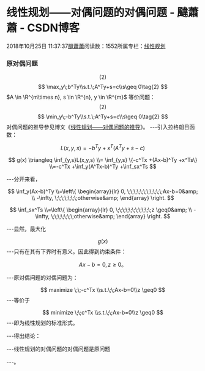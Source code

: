 
# 线性规划——对偶问题的对偶问题 - 颹蕭蕭 - CSDN博客


2018年10月25日 11:37:37[颹蕭蕭](https://me.csdn.net/itnerd)阅读数：1552所属专栏：[线性规划](https://blog.csdn.net/column/details/32485.html)



### 原对偶问题
$$
(2)
$$
$$
\max_y\;b^Ty\\s.t.\;A^Ty+s=c\\s\geq 0\tag{2}
$$
$A \in \R^{m\times n}, s \in \R^{n}, y \in \R^{m}$
等价问题：
$$
(2)
$$
$$
\min_y\;-b^Ty\\s.t.\;A^Ty+s=c\\s\geq 0\tag{2}
$$
对偶问题的推导参见博文《[线性规划——对偶问题的推导](https://blog.csdn.net/itnerd/article/details/83352441)》。
---引入拉格朗日函数：

$$
L(x,y,s) = -b^Ty +x^T(A^Ty+s-c)
$$

$$
g(x) \triangleq \inf_{y,s}L(x,y,s) 
\\= \inf_{y,s} \{-c^Tx +(Ax-b)^Ty +x^Ts\}
\\=-c^Tx +\inf_y(A^Tx-b)^Ty +\inf_sx^Ts
$$

---分开来看，

$$
\inf_y(Ax-b)^Ty 
\\=\left\{
             \begin{array}{lr}
             0, \;\;\;\;\;\;\;\;\;\;\;Ax-b=0&amp;  \\
             -\infty, \;\;\;\;\;\;\;otherwise&amp;  
             \end{array}
\right.
$$

$$
\inf_sx^Ts 
\\=\left\{
             \begin{array}{lr}
             0, \;\;\;\;\;\;\;\;\;\;\;z \geq0&amp;  \\
             -\infty, \;\;\;\;\;\;\;otherwise&amp;  
             \end{array}
\right.
$$

---显然，最大化

$$
g(x)
$$
---只有在其有下界时有意义。因此得到约束条件：

$$
Ax-b=0, z \geq0。
$$

---原对偶问题的对偶问题为：

$$
maximize \;\;-c^Tx \\s.t.\;\;Ax-b=0\\z \geq0
$$
---等价于

$$
minimize \;\;c^Tx \\s.t.\;\;Ax-b=0\\z \geq0
$$
---即为线性规划的标准形式。

---得出结论：

---线性规划的对偶问题的对偶问题是原问题

---。


